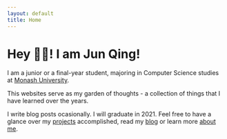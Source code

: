 ```yaml
---
layout: default
title: Home
---
```


# Hey 👋🏻! I am Jun Qing! 

I am a junior or a final-year student, majoring in Computer Science studies at [Monash University](https://www.monash.edu/). 

This websites serve as my garden of thoughts - a collection of things that I have learned over the years. 

I write blog posts ocasionally. I will graduate in 2021. Feel free to have a glance over my [projects]({{site.baseurl}}/projects) accomplished, read my [blog]({{site.baseurl}}/blog) or learn more [about me]({{site.baseurl}}/about). 

<a href="mailto:{{ site.email }}"><i class="fas fa-envelope fa-lg"></i></a>
<a href="https://github.com/{{ site.github_username }}"><i class="fab fa-github fa-lg"></i></a>
<a href="https://linkedin.com/in/{{ site.linkedin_username }}"><i class="fab fa-linkedin fa-lg"></i></a>
<a href="{{ site.baseurl }}/assets/files/cv.pdf"><i class="far fa-file fa-lg"></i></a>
